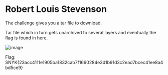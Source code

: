 # Robert Louis Stevenson

The challenge gives you a tar file to download.

Tar file which in turn gets unarchived to several layers and eventually the flag is found in here.

![image](https://user-images.githubusercontent.com/80063008/136172921-c116b054-401d-4014-9ffa-8bc9100f4870.png)

Flag: SNYK{23acc4111e1905ba1832cab7f1660284e3d1b91d3c2ead7bcec41ee8a4bd5ce9}
